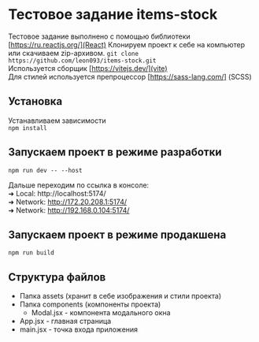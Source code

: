 # Тестовое задание items-stock

Тестовое задание выполнено с помощью библиотеки [https://ru.reactjs.org/](React) 
Клонируем проект к себе на компьютер или скачиваем zip-архивом.
`git clone https://github.com/leon093/items-stock.git`  
Используется сборщик [https://vitejs.dev/](vite)  
Для стилей используется препроцессор [https://sass-lang.com/] (SCSS) 

## Установка
Устанавливаем зависимости   
`npm install`

## Запускаем проект в режиме разработки  
`npm run dev -- --host`

Дальше переходим по ссылка в консоле:  
  ➜  Local:   http://localhost:5174/  
  ➜  Network: http://172.20.208.1:5174/  
  ➜  Network: http://192.168.0.104:5174/  

## Запускаем проект в режиме продакшена
`npm run build`

## Структура файлов
- Папка assets (хранит в себе изображения и стили проекта)
- Папка components (компоненты проекта)
  - Modal.jsx - компонента модального окна
- App.jsx - главная страница
- main.jsx - точка входа приложения
 
